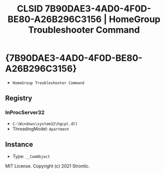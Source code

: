 ﻿---
title: "CLSID 7B90DAE3-4AD0-4F0D-BE80-A26B296C3156 | HomeGroup Troubleshooter Command"
excerpt: What is COM-Object CLSID 7B90DAE3-4AD0-4F0D-BE80-A26B296C3156?
---

# {7B90DAE3-4AD0-4F0D-BE80-A26B296C3156}

* `HomeGroup Troubleshooter Command`

## Registry


### InProcServer32

* `C:\Windows\system32\hgcpl.dll`
* ThreadingModel: `Apartment`

## Instance

* Type: `__ComObject`

MIT License. Copyright (c) 2021 Strontic.


